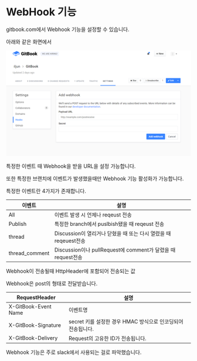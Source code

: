 # WebHook 기능

gitbook.com에서 Webhook 기능을 설정할 수 있습니다.

아래와 같은 화면에서

![capture](../../asset/capture.PNG)

특정한 이벤트 때 Webhook을 받을 URL을 설정 가능합니다.

또한 특정한 브랜치에 이벤트가 발생했을때만 Webhook 기능 활성화가 가능합니다.

특정한 이벤트란 4가지가 존재합니다.

| 이벤트   | 설명    |
|----------|---------|
| All   |   이벤트 발생 시 언제나 reqeust 전송   |
| Publish   |   특정한 branch에서 puslbish됐을 때 reqeust 전송  |
| thread     |  Discussion이 열리거나 닫혔을 때 또는 다시 열렸을 때 reqeuest전송 |
| thread_comment     |  Discussion이나 pullRequest에 comment가 달렸을 때 request전송   |

Webhook이 전송될때 HttpHeader에 포함되어 전송되는 값

Webhook은 post의 형태로 전달받습니다.

|   RequestHeader   |   설명  |
|----------|---------|
| X-GitBook-Event	Name     |   이벤트명   |
| X-GitBook-Signature   |   secret 키를 설정한 경우 HMAC 방식으로 인코딩되어 전송됩니다. |
| X-GitBook-Delivery  |  Request의 고유한 ID가 전송됩니다. |


Webhook 기능은 주로 slack에서 사용되는 걸로 파악했습니다.